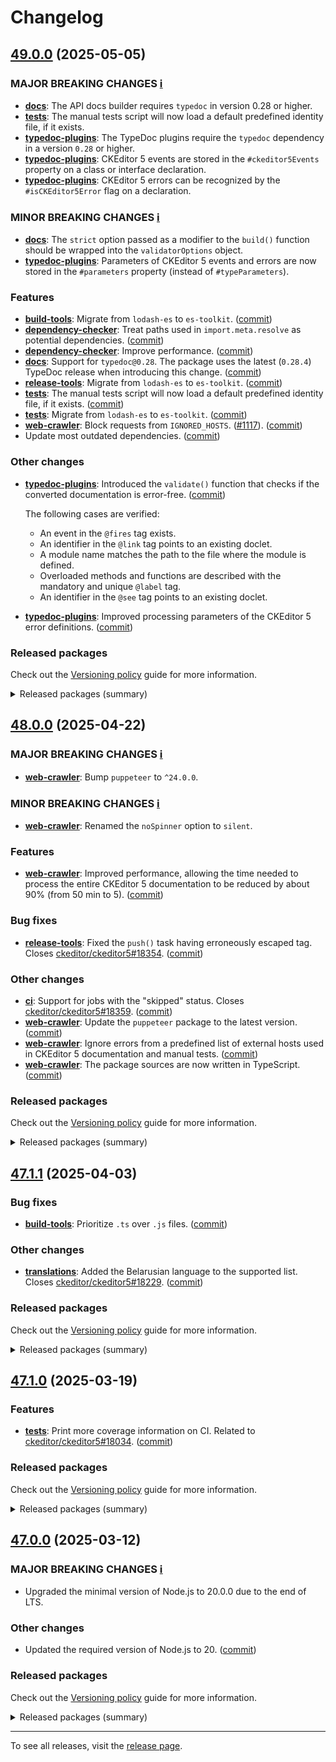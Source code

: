 Changelog
=========

## [49.0.0](https://github.com/ckeditor/ckeditor5-dev/compare/v48.0.0...v49.0.0) (2025-05-05)

### MAJOR BREAKING CHANGES [ℹ️](https://ckeditor.com/docs/ckeditor5/latest/framework/guides/support/versioning-policy.html#major-and-minor-breaking-changes)

* **[docs](https://www.npmjs.com/package/@ckeditor/ckeditor5-dev-docs)**: The API docs builder requires `typedoc` in version 0.28 or higher.
* **[tests](https://www.npmjs.com/package/@ckeditor/ckeditor5-dev-tests)**: The manual tests script will now load a default predefined identity file, if it exists.
* **[typedoc-plugins](https://www.npmjs.com/package/@ckeditor/typedoc-plugins)**: The TypeDoc plugins require the `typedoc` dependency in a version `0.28` or higher.
* **[typedoc-plugins](https://www.npmjs.com/package/@ckeditor/typedoc-plugins)**: CKEditor 5 events are stored in the `#ckeditor5Events` property on a class or interface declaration.
* **[typedoc-plugins](https://www.npmjs.com/package/@ckeditor/typedoc-plugins)**: CKEditor 5 errors can be recognized by the `#isCKEditor5Error` flag on a declaration.

### MINOR BREAKING CHANGES [ℹ️](https://ckeditor.com/docs/ckeditor5/latest/framework/guides/support/versioning-policy.html#major-and-minor-breaking-changes)

* **[docs](https://www.npmjs.com/package/@ckeditor/ckeditor5-dev-docs)**: The `strict` option passed as a modifier to the `build()` function should be wrapped into the `validatorOptions` object.
* **[typedoc-plugins](https://www.npmjs.com/package/@ckeditor/typedoc-plugins)**: Parameters of CKEditor 5 events and errors are now stored in the `#parameters` property (instead of `#typeParameters`).

### Features

* **[build-tools](https://www.npmjs.com/package/@ckeditor/ckeditor5-dev-build-tools)**: Migrate from `lodash-es` to `es-toolkit`. ([commit](https://github.com/ckeditor/ckeditor5-dev/commit/49482f89b56806742614e6e00b18a6396785603f))
* **[dependency-checker](https://www.npmjs.com/package/@ckeditor/ckeditor5-dev-dependency-checker)**: Treat paths used in `import.meta.resolve` as potential dependencies. ([commit](https://github.com/ckeditor/ckeditor5-dev/commit/b679fdf91e61905ff4d4362e28e666c9f73d1812))
* **[dependency-checker](https://www.npmjs.com/package/@ckeditor/ckeditor5-dev-dependency-checker)**: Improve performance. ([commit](https://github.com/ckeditor/ckeditor5-dev/commit/b679fdf91e61905ff4d4362e28e666c9f73d1812))
* **[docs](https://www.npmjs.com/package/@ckeditor/ckeditor5-dev-docs)**: Support for `typedoc@0.28`. The package uses the latest (`0.28.4`) TypeDoc release when introducing this change. ([commit](https://github.com/ckeditor/ckeditor5-dev/commit/f2a4737c18c9f665b5a232b01fb07832ee624632))
* **[release-tools](https://www.npmjs.com/package/@ckeditor/ckeditor5-dev-release-tools)**: Migrate from `lodash-es` to `es-toolkit`. ([commit](https://github.com/ckeditor/ckeditor5-dev/commit/49482f89b56806742614e6e00b18a6396785603f))
* **[tests](https://www.npmjs.com/package/@ckeditor/ckeditor5-dev-tests)**: The manual tests script will now load a default predefined identity file, if it exists. ([commit](https://github.com/ckeditor/ckeditor5-dev/commit/6cc2895e4a9fdbbbaf8ccc7027ba714ea897d62a))
* **[tests](https://www.npmjs.com/package/@ckeditor/ckeditor5-dev-tests)**: Migrate from `lodash-es` to `es-toolkit`. ([commit](https://github.com/ckeditor/ckeditor5-dev/commit/49482f89b56806742614e6e00b18a6396785603f))
* **[web-crawler](https://www.npmjs.com/package/@ckeditor/ckeditor5-dev-web-crawler)**: Block requests from `IGNORED_HOSTS`. ([#1117](https://github.com/ckeditor/ckeditor5-dev/issues/1117)). ([commit](https://github.com/ckeditor/ckeditor5-dev/commit/2a2a3b4d5b65c8e17cb8f3375ac2a4f26f123587))
* Update most outdated dependencies. ([commit](https://github.com/ckeditor/ckeditor5-dev/commit/49482f89b56806742614e6e00b18a6396785603f))

### Other changes

* **[typedoc-plugins](https://www.npmjs.com/package/@ckeditor/typedoc-plugins)**: Introduced the `validate()` function that checks if the converted documentation is error-free. ([commit](https://github.com/ckeditor/ckeditor5-dev/commit/f2a4737c18c9f665b5a232b01fb07832ee624632))

  The following cases are verified:

  * An event in the `@fires` tag exists.
  * An identifier in the `@link` tag points to an existing doclet.
  * A module name matches the path to the file where the module is defined.
  * Overloaded methods and functions are described with the mandatory and unique `@label` tag.
  * An identifier in the `@see` tag points to an existing doclet.
* **[typedoc-plugins](https://www.npmjs.com/package/@ckeditor/typedoc-plugins)**: Improved processing parameters of the CKEditor 5 error definitions. ([commit](https://github.com/ckeditor/ckeditor5-dev/commit/f2a4737c18c9f665b5a232b01fb07832ee624632))

### Released packages

Check out the [Versioning policy](https://ckeditor.com/docs/ckeditor5/latest/framework/guides/support/versioning-policy.html) guide for more information.

<details>
<summary>Released packages (summary)</summary>

Releases containing new features:

* [@ckeditor/ckeditor5-dev-build-tools](https://www.npmjs.com/package/@ckeditor/ckeditor5-dev-build-tools/v/49.0.0): v48.0.0 => v49.0.0
* [@ckeditor/ckeditor5-dev-bump-year](https://www.npmjs.com/package/@ckeditor/ckeditor5-dev-bump-year/v/49.0.0): v48.0.0 => v49.0.0
* [@ckeditor/ckeditor5-dev-ci](https://www.npmjs.com/package/@ckeditor/ckeditor5-dev-ci/v/49.0.0): v48.0.0 => v49.0.0
* [@ckeditor/ckeditor5-dev-dependency-checker](https://www.npmjs.com/package/@ckeditor/ckeditor5-dev-dependency-checker/v/49.0.0): v48.0.0 => v49.0.0
* [@ckeditor/ckeditor5-dev-docs](https://www.npmjs.com/package/@ckeditor/ckeditor5-dev-docs/v/49.0.0): v48.0.0 => v49.0.0
* [@ckeditor/ckeditor5-dev-release-tools](https://www.npmjs.com/package/@ckeditor/ckeditor5-dev-release-tools/v/49.0.0): v48.0.0 => v49.0.0
* [@ckeditor/ckeditor5-dev-stale-bot](https://www.npmjs.com/package/@ckeditor/ckeditor5-dev-stale-bot/v/49.0.0): v48.0.0 => v49.0.0
* [@ckeditor/ckeditor5-dev-tests](https://www.npmjs.com/package/@ckeditor/ckeditor5-dev-tests/v/49.0.0): v48.0.0 => v49.0.0
* [@ckeditor/ckeditor5-dev-translations](https://www.npmjs.com/package/@ckeditor/ckeditor5-dev-translations/v/49.0.0): v48.0.0 => v49.0.0
* [@ckeditor/ckeditor5-dev-utils](https://www.npmjs.com/package/@ckeditor/ckeditor5-dev-utils/v/49.0.0): v48.0.0 => v49.0.0
* [@ckeditor/ckeditor5-dev-web-crawler](https://www.npmjs.com/package/@ckeditor/ckeditor5-dev-web-crawler/v/49.0.0): v48.0.0 => v49.0.0
* [@ckeditor/typedoc-plugins](https://www.npmjs.com/package/@ckeditor/typedoc-plugins/v/49.0.0): v48.0.0 => v49.0.0
</details>


## [48.0.0](https://github.com/ckeditor/ckeditor5-dev/compare/v47.1.1...v48.0.0) (2025-04-22)

### MAJOR BREAKING CHANGES [ℹ️](https://ckeditor.com/docs/ckeditor5/latest/framework/guides/support/versioning-policy.html#major-and-minor-breaking-changes)

* **[web-crawler](https://www.npmjs.com/package/@ckeditor/ckeditor5-dev-web-crawler)**: Bump `puppeteer` to `^24.0.0`.

### MINOR BREAKING CHANGES [ℹ️](https://ckeditor.com/docs/ckeditor5/latest/framework/guides/support/versioning-policy.html#major-and-minor-breaking-changes)

* **[web-crawler](https://www.npmjs.com/package/@ckeditor/ckeditor5-dev-web-crawler)**: Renamed the `noSpinner` option to `silent`.

### Features

* **[web-crawler](https://www.npmjs.com/package/@ckeditor/ckeditor5-dev-web-crawler)**: Improved performance, allowing the time needed to process the entire CKEditor 5 documentation to be reduced by about 90% (from 50 min to 5). ([commit](https://github.com/ckeditor/ckeditor5-dev/commit/c98845a3f34364632d2d70d1828d945b6c7c0341))

### Bug fixes

* **[release-tools](https://www.npmjs.com/package/@ckeditor/ckeditor5-dev-release-tools)**: Fixed the `push()` task having erroneously escaped tag. Closes [ckeditor/ckeditor5#18354](https://github.com/ckeditor/ckeditor5/issues/18354). ([commit](https://github.com/ckeditor/ckeditor5-dev/commit/be77674b3d90ad04eaa76d2992a6c5cba64f1f50))

### Other changes

* **[ci](https://www.npmjs.com/package/@ckeditor/ckeditor5-dev-ci)**: Support for jobs with the "skipped" status. Closes [ckeditor/ckeditor5#18359](https://github.com/ckeditor/ckeditor5/issues/18359). ([commit](https://github.com/ckeditor/ckeditor5-dev/commit/06188327b07a9ee209089725bd9c0fcbd268b73b))
* **[web-crawler](https://www.npmjs.com/package/@ckeditor/ckeditor5-dev-web-crawler)**: Update the `puppeteer` package to the latest version. ([commit](https://github.com/ckeditor/ckeditor5-dev/commit/25ba28ef210b24351d2712c783315a2b8c939d1d))
* **[web-crawler](https://www.npmjs.com/package/@ckeditor/ckeditor5-dev-web-crawler)**: Ignore errors from a predefined list of external hosts used in CKEditor 5 documentation and manual tests. ([commit](https://github.com/ckeditor/ckeditor5-dev/commit/25ba28ef210b24351d2712c783315a2b8c939d1d))
* **[web-crawler](https://www.npmjs.com/package/@ckeditor/ckeditor5-dev-web-crawler)**: The package sources are now written in TypeScript. ([commit](https://github.com/ckeditor/ckeditor5-dev/commit/25ba28ef210b24351d2712c783315a2b8c939d1d))

### Released packages

Check out the [Versioning policy](https://ckeditor.com/docs/ckeditor5/latest/framework/guides/support/versioning-policy.html) guide for more information.

<details>
<summary>Released packages (summary)</summary>

Releases containing new features:

* [@ckeditor/ckeditor5-dev-web-crawler](https://www.npmjs.com/package/@ckeditor/ckeditor5-dev-web-crawler/v/48.0.0): v47.1.1 => v48.0.0

Other releases:

* [@ckeditor/ckeditor5-dev-build-tools](https://www.npmjs.com/package/@ckeditor/ckeditor5-dev-build-tools/v/48.0.0): v47.1.1 => v48.0.0
* [@ckeditor/ckeditor5-dev-bump-year](https://www.npmjs.com/package/@ckeditor/ckeditor5-dev-bump-year/v/48.0.0): v47.1.1 => v48.0.0
* [@ckeditor/ckeditor5-dev-ci](https://www.npmjs.com/package/@ckeditor/ckeditor5-dev-ci/v/48.0.0): v47.1.1 => v48.0.0
* [@ckeditor/ckeditor5-dev-dependency-checker](https://www.npmjs.com/package/@ckeditor/ckeditor5-dev-dependency-checker/v/48.0.0): v47.1.1 => v48.0.0
* [@ckeditor/ckeditor5-dev-docs](https://www.npmjs.com/package/@ckeditor/ckeditor5-dev-docs/v/48.0.0): v47.1.1 => v48.0.0
* [@ckeditor/ckeditor5-dev-release-tools](https://www.npmjs.com/package/@ckeditor/ckeditor5-dev-release-tools/v/48.0.0): v47.1.1 => v48.0.0
* [@ckeditor/ckeditor5-dev-stale-bot](https://www.npmjs.com/package/@ckeditor/ckeditor5-dev-stale-bot/v/48.0.0): v47.1.1 => v48.0.0
* [@ckeditor/ckeditor5-dev-tests](https://www.npmjs.com/package/@ckeditor/ckeditor5-dev-tests/v/48.0.0): v47.1.1 => v48.0.0
* [@ckeditor/ckeditor5-dev-translations](https://www.npmjs.com/package/@ckeditor/ckeditor5-dev-translations/v/48.0.0): v47.1.1 => v48.0.0
* [@ckeditor/ckeditor5-dev-utils](https://www.npmjs.com/package/@ckeditor/ckeditor5-dev-utils/v/48.0.0): v47.1.1 => v48.0.0
* [@ckeditor/typedoc-plugins](https://www.npmjs.com/package/@ckeditor/typedoc-plugins/v/48.0.0): v47.1.1 => v48.0.0
</details>


## [47.1.1](https://github.com/ckeditor/ckeditor5-dev/compare/v47.1.0...v47.1.1) (2025-04-03)

### Bug fixes

* **[build-tools](https://www.npmjs.com/package/@ckeditor/ckeditor5-dev-build-tools)**: Prioritize `.ts` over `.js` files. ([commit](https://github.com/ckeditor/ckeditor5-dev/commit/747f9f3ef1ed0bcac2becf6a97198692e89efbe8))

### Other changes

* **[translations](https://www.npmjs.com/package/@ckeditor/ckeditor5-dev-translations)**: Added the Belarusian language to the supported list. Closes [ckeditor/ckeditor5#18229](https://github.com/ckeditor/ckeditor5/issues/18229). ([commit](https://github.com/ckeditor/ckeditor5-dev/commit/9b346cbea65a47ad21afd70a7325de638e1164ed))

### Released packages

Check out the [Versioning policy](https://ckeditor.com/docs/ckeditor5/latest/framework/guides/support/versioning-policy.html) guide for more information.

<details>
<summary>Released packages (summary)</summary>

Other releases:

* [@ckeditor/ckeditor5-dev-build-tools](https://www.npmjs.com/package/@ckeditor/ckeditor5-dev-build-tools/v/47.1.1): v47.1.0 => v47.1.1
* [@ckeditor/ckeditor5-dev-bump-year](https://www.npmjs.com/package/@ckeditor/ckeditor5-dev-bump-year/v/47.1.1): v47.1.0 => v47.1.1
* [@ckeditor/ckeditor5-dev-ci](https://www.npmjs.com/package/@ckeditor/ckeditor5-dev-ci/v/47.1.1): v47.1.0 => v47.1.1
* [@ckeditor/ckeditor5-dev-dependency-checker](https://www.npmjs.com/package/@ckeditor/ckeditor5-dev-dependency-checker/v/47.1.1): v47.1.0 => v47.1.1
* [@ckeditor/ckeditor5-dev-docs](https://www.npmjs.com/package/@ckeditor/ckeditor5-dev-docs/v/47.1.1): v47.1.0 => v47.1.1
* [@ckeditor/ckeditor5-dev-release-tools](https://www.npmjs.com/package/@ckeditor/ckeditor5-dev-release-tools/v/47.1.1): v47.1.0 => v47.1.1
* [@ckeditor/ckeditor5-dev-stale-bot](https://www.npmjs.com/package/@ckeditor/ckeditor5-dev-stale-bot/v/47.1.1): v47.1.0 => v47.1.1
* [@ckeditor/ckeditor5-dev-tests](https://www.npmjs.com/package/@ckeditor/ckeditor5-dev-tests/v/47.1.1): v47.1.0 => v47.1.1
* [@ckeditor/ckeditor5-dev-translations](https://www.npmjs.com/package/@ckeditor/ckeditor5-dev-translations/v/47.1.1): v47.1.0 => v47.1.1
* [@ckeditor/ckeditor5-dev-utils](https://www.npmjs.com/package/@ckeditor/ckeditor5-dev-utils/v/47.1.1): v47.1.0 => v47.1.1
* [@ckeditor/ckeditor5-dev-web-crawler](https://www.npmjs.com/package/@ckeditor/ckeditor5-dev-web-crawler/v/47.1.1): v47.1.0 => v47.1.1
* [@ckeditor/typedoc-plugins](https://www.npmjs.com/package/@ckeditor/typedoc-plugins/v/47.1.1): v47.1.0 => v47.1.1
</details>


## [47.1.0](https://github.com/ckeditor/ckeditor5-dev/compare/v47.0.0...v47.1.0) (2025-03-19)

### Features

* **[tests](https://www.npmjs.com/package/@ckeditor/ckeditor5-dev-tests)**: Print more coverage information on CI. Related to [ckeditor/ckeditor5#18034](https://github.com/ckeditor/ckeditor5/issues/18034). ([commit](https://github.com/ckeditor/ckeditor5-dev/commit/48aeff6c293c79e8a3cab2c590ab3dfb8ebdcc7b))

### Released packages

Check out the [Versioning policy](https://ckeditor.com/docs/ckeditor5/latest/framework/guides/support/versioning-policy.html) guide for more information.

<details>
<summary>Released packages (summary)</summary>

Releases containing new features:

* [@ckeditor/ckeditor5-dev-tests](https://www.npmjs.com/package/@ckeditor/ckeditor5-dev-tests/v/47.1.0): v47.0.0 => v47.1.0

Other releases:

* [@ckeditor/ckeditor5-dev-build-tools](https://www.npmjs.com/package/@ckeditor/ckeditor5-dev-build-tools/v/47.1.0): v47.0.0 => v47.1.0
* [@ckeditor/ckeditor5-dev-bump-year](https://www.npmjs.com/package/@ckeditor/ckeditor5-dev-bump-year/v/47.1.0): v47.0.0 => v47.1.0
* [@ckeditor/ckeditor5-dev-ci](https://www.npmjs.com/package/@ckeditor/ckeditor5-dev-ci/v/47.1.0): v47.0.0 => v47.1.0
* [@ckeditor/ckeditor5-dev-dependency-checker](https://www.npmjs.com/package/@ckeditor/ckeditor5-dev-dependency-checker/v/47.1.0): v47.0.0 => v47.1.0
* [@ckeditor/ckeditor5-dev-docs](https://www.npmjs.com/package/@ckeditor/ckeditor5-dev-docs/v/47.1.0): v47.0.0 => v47.1.0
* [@ckeditor/ckeditor5-dev-release-tools](https://www.npmjs.com/package/@ckeditor/ckeditor5-dev-release-tools/v/47.1.0): v47.0.0 => v47.1.0
* [@ckeditor/ckeditor5-dev-stale-bot](https://www.npmjs.com/package/@ckeditor/ckeditor5-dev-stale-bot/v/47.1.0): v47.0.0 => v47.1.0
* [@ckeditor/ckeditor5-dev-translations](https://www.npmjs.com/package/@ckeditor/ckeditor5-dev-translations/v/47.1.0): v47.0.0 => v47.1.0
* [@ckeditor/ckeditor5-dev-utils](https://www.npmjs.com/package/@ckeditor/ckeditor5-dev-utils/v/47.1.0): v47.0.0 => v47.1.0
* [@ckeditor/ckeditor5-dev-web-crawler](https://www.npmjs.com/package/@ckeditor/ckeditor5-dev-web-crawler/v/47.1.0): v47.0.0 => v47.1.0
* [@ckeditor/typedoc-plugins](https://www.npmjs.com/package/@ckeditor/typedoc-plugins/v/47.1.0): v47.0.0 => v47.1.0
</details>


## [47.0.0](https://github.com/ckeditor/ckeditor5-dev/compare/v46.1.0...v47.0.0) (2025-03-12)

### MAJOR BREAKING CHANGES [ℹ️](https://ckeditor.com/docs/ckeditor5/latest/framework/guides/support/versioning-policy.html#major-and-minor-breaking-changes)

* Upgraded the minimal version of Node.js to 20.0.0 due to the end of LTS.

### Other changes

* Updated the required version of Node.js to 20. ([commit](https://github.com/ckeditor/ckeditor5-dev/commit/440b2bbedeb255c640fefa9497c1a78fc204506d))

### Released packages

Check out the [Versioning policy](https://ckeditor.com/docs/ckeditor5/latest/framework/guides/support/versioning-policy.html) guide for more information.

<details>
<summary>Released packages (summary)</summary>

Other releases:

* [@ckeditor/ckeditor5-dev-build-tools](https://www.npmjs.com/package/@ckeditor/ckeditor5-dev-build-tools/v/47.0.0): v46.1.0 => v47.0.0
* [@ckeditor/ckeditor5-dev-bump-year](https://www.npmjs.com/package/@ckeditor/ckeditor5-dev-bump-year/v/47.0.0): v46.1.0 => v47.0.0
* [@ckeditor/ckeditor5-dev-ci](https://www.npmjs.com/package/@ckeditor/ckeditor5-dev-ci/v/47.0.0): v46.1.0 => v47.0.0
* [@ckeditor/ckeditor5-dev-dependency-checker](https://www.npmjs.com/package/@ckeditor/ckeditor5-dev-dependency-checker/v/47.0.0): v46.1.0 => v47.0.0
* [@ckeditor/ckeditor5-dev-docs](https://www.npmjs.com/package/@ckeditor/ckeditor5-dev-docs/v/47.0.0): v46.1.0 => v47.0.0
* [@ckeditor/ckeditor5-dev-release-tools](https://www.npmjs.com/package/@ckeditor/ckeditor5-dev-release-tools/v/47.0.0): v46.1.0 => v47.0.0
* [@ckeditor/ckeditor5-dev-stale-bot](https://www.npmjs.com/package/@ckeditor/ckeditor5-dev-stale-bot/v/47.0.0): v46.1.0 => v47.0.0
* [@ckeditor/ckeditor5-dev-tests](https://www.npmjs.com/package/@ckeditor/ckeditor5-dev-tests/v/47.0.0): v46.1.0 => v47.0.0
* [@ckeditor/ckeditor5-dev-translations](https://www.npmjs.com/package/@ckeditor/ckeditor5-dev-translations/v/47.0.0): v46.1.0 => v47.0.0
* [@ckeditor/ckeditor5-dev-utils](https://www.npmjs.com/package/@ckeditor/ckeditor5-dev-utils/v/47.0.0): v46.1.0 => v47.0.0
* [@ckeditor/ckeditor5-dev-web-crawler](https://www.npmjs.com/package/@ckeditor/ckeditor5-dev-web-crawler/v/47.0.0): v46.1.0 => v47.0.0
* [@ckeditor/typedoc-plugins](https://www.npmjs.com/package/@ckeditor/typedoc-plugins/v/47.0.0): v46.1.0 => v47.0.0
</details>

---

To see all releases, visit the [release page](https://github.com/ckeditor/ckeditor5-dev/releases).

